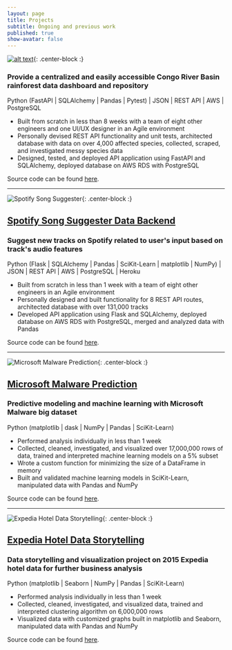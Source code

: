 ```yaml
---
layout: page
title: Projects
subtitle: Ongoing and previous work
published: true
show-avatar: false
---
```

[![alt text][image]][hyperlink]{: .center-block :}

  [hyperlink]: https://projectcanopy.org/
  [image]: {{site.baseurl}}/img/project-canopy-banner.png "Project Canopy"

### Provide a centralized and easily accessible Congo River Basin rainforest data dashboard and repository

Python (FastAPI \| SQLAlchemy \| Pandas \| Pytest) \| JSON \| REST API \| AWS \| PostgreSQL

- Built from scratch in less than 8 weeks with a team of eight other engineers and one UI/UX designer in an Agile environment
- Personally devised REST API functionality and unit tests, architected database with data on over 4,000 affected species, collected, scraped, and investigated messy species data
- Designed, tested, and deployed API application using FastAPI and SQLAlchemy, deployed database on AWS RDS with PostgreSQL

Source code can be found [here](https://github.com/Lambda-School-Labs/project-canopy-ds).

---

![Spotify Song Suggester]({{site.baseurl}}/img/spotify-banner.png){: .center-block :}

## [Spotify Song Suggester Data Backend](https://sss-data-backend.herokuapp.com/)

### Suggest new tracks on Spotify related to user's input based on track's audio features

Python (Flask \| SQLAlchemy \| Pandas \| SciKit-Learn \| matplotlib \| NumPy) \| JSON \| REST API \| AWS \| PostgreSQL \| Heroku

- Built from scratch in less than 1 week with a team of eight other engineers in an Agile environment
- Personally designed and built functionality for 8 REST API routes, architected database with over 131,000 tracks
- Developed API application using Flask and SQLAlchemy, deployed database on AWS RDS with PostgreSQL, merged and analyzed data with Pandas

Source code can be found [here](https://github.com/bw-spotify-song-suggester-4/data-science).

---

![Microsoft Malware Prediction]({{site.baseurl}}/img/microsoft-banner.png){: .center-block :}

## [Microsoft Malware Prediction](https://medium.com/@jwross24/predicting-malware-and-protecting-windows-machines-with-machine-learning-44cd92691fda)

### Predictive modeling and machine learning with Microsoft Malware big dataset

Python (matplotlib \| dask \| NumPy \| Pandas \| SciKit-Learn)

- Performed analysis individually in less than 1 week
- Collected, cleaned, investigated, and visualized over 17,000,000 rows of data, trained and interpreted machine learning models on a 5% subset
- Wrote a custom function for minimizing the size of a DataFrame in memory
- Built and validated machine learning models in SciKit-Learn, manipulated data with Pandas and NumPy

Source code can be found [here](https://github.com/jwross24/DS-Unit-2-Build).

---

![Expedia Hotel Data Storytelling]({{site.baseurl}}/img/expedia-banner.jpg){: .center-block :}

## [Expedia Hotel Data Storytelling](https://medium.com/@jwross24/expedia-wants-you-87217e12cbc3)

### Data storytelling and visualization project on 2015 Expedia hotel data for further business analysis

Python (matplotlib \| Seaborn \| NumPy \| Pandas \| SciKit-Learn)

- Performed analysis individually in less than 1 week
- Collected, cleaned, investigated, and visualized data, trained and interpreted clustering algorithm on 6,000,000 rows
- Visualized data with customized graphs built in matplotlib and Seaborn, manipulated data with Pandas and NumPy

Source code can be found [here](https://github.com/jwross24/DS-Unit-1-Build).